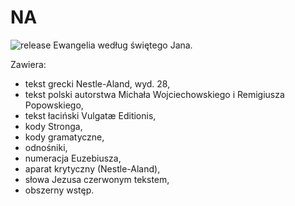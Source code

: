 # NA
![release](https://img.shields.io/badge/dynamic/json?color=brightgreen&label=pdf&query=tag_name&url=https%3A%2F%2Fapi.github.com%2Frepos%2Fplacek%2Fna%2Freleases%2Flatest&style=for-the-badge)
Ewangelia według świętego Jana.

Zawiera:

* tekst grecki Nestle-Aland, wyd. 28,
* tekst polski autorstwa Michała Wojciechowskiego i Remigiusza Popowskiego,
* tekst łaciński Vulgatæ Editionis,
* kody Stronga,
* kody gramatyczne,
* odnośniki,
* numeracja Euzebiusza,
* aparat krytyczny (Nestle-Aland),
* słowa Jezusa czerwonym tekstem,
* obszerny wstęp.
